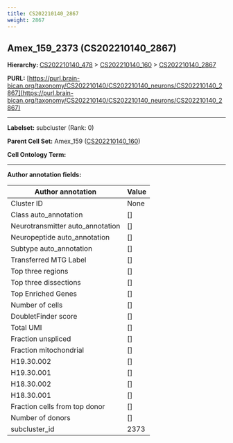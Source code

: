 ```yaml
---
title: CS202210140_2867
weight: 2867
---
```

## Amex_159_2373 (CS202210140_2867)
<b>Hierarchy: </b>
[CS202210140_478](../CS202210140_478) >
[CS202210140_160](../CS202210140_160) >
[CS202210140_2867](../CS202210140_2867)

**PURL:** [https://purl.brain-bican.org/taxonomy/CS202210140/CS202210140_neurons/CS202210140_2867](https://purl.brain-bican.org/taxonomy/CS202210140/CS202210140_neurons/CS202210140_2867)

---


**Labelset:** subcluster (Rank: 0)

**Parent Cell Set:** Amex_159 ([CS202210140_160](../CS202210140_160))



**Cell Ontology Term:** 

[MARKER GENES.]: #


---

[TRANSFERRED ANNOTATIONS.]: #


[AUTHOR ANNOTATION FIELDS.]: #


**Author annotation fields:**

| Author annotation | Value |
|-------------------|-------|
|Cluster ID|None|
|Class auto_annotation|[]|
|Neurotransmitter auto_annotation|[]|
|Neuropeptide auto_annotation|[]|
|Subtype auto_annotation|[]|
|Transferred MTG Label|[]|
|Top three regions|[]|
|Top three dissections|[]|
|Top Enriched Genes|[]|
|Number of cells|[]|
|DoubletFinder score|[]|
|Total UMI|[]|
|Fraction unspliced|[]|
|Fraction mitochondrial|[]|
|H19.30.002|[]|
|H19.30.001|[]|
|H18.30.002|[]|
|H18.30.001|[]|
|Fraction cells from top donor|[]|
|Number of donors|[]|
|subcluster_id|2373|
